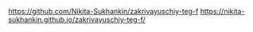 https://github.com/Nikita-Sukhankin/zakrivayuschiy-teg-f
https://nikita-sukhankin.github.io/zakrivayuschiy-teg-f/
